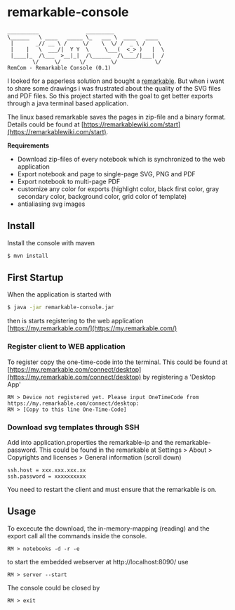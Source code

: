 # remarkable-console

```
__________               _________                
\______   \ ____   _____ \_   ___ \  ____   ____  
 |       _// __ \ /     \/    \  \/ /  _ \ /    \ 
 |    |   \  ___/|  Y Y  \     \___(  <_> )   |  \
 |____|_  /\___  >__|_|  /\______  /\____/|___|  /
        \/     \/      \/        \/            \/ 
RemCom - Remarkable Console (0.1)
```

I looked for a paperless solution and bought a [remarkable](https://remarkable.com/). But when i 
want to share some drawings i was frustrated about the quality of the SVG files and PDF files.  So this project started with the goal to get better exports through a java terminal based application.

The linux based remarkable saves the pages in zip-file and a binary format.
Details could be found at [https://remarkablewiki.com/start](https://remarkablewiki.com/start).

**Requirements** 
 * Download zip-files of every notebook which is synchronized to the web application
 * Export notebook and page to single-page SVG, PNG and PDF 
 * Export notebook to multi-page PDF 
 * customize any color for exports (highlight color, black first color, gray secondary color, background color, grid color of template)
 * antialiasing svg images
 
## Install
Install the console with maven

```sh
$ mvn install
```

## First Startup
When the application is started with 

```sh
$ java -jar remarkable-console.jar
```

then is starts registering to the web application [https://my.remarkable.com/](https://my.remarkable.com/)

### Register client to WEB application
To register copy the one-time-code into the terminal. This could be found at [https://my.remarkable.com/connect/desktop](https://my.remarkable.com/connect/desktop) by registering a 'Desktop App'

```
RM > Device not registered yet. Please input OneTimeCode from https://my.remarkable.com/connect/desktop:
RM > [Copy to this line One-Time-Code]
```

### Download svg templates through SSH
Add into application.properties the remarkable-ip and the  remarkable-password. This could be found in the remarkable at Settings > About > Copyrights and licenses > General information (scroll down)

```
ssh.host = xxx.xxx.xxx.xx
ssh.password = xxxxxxxxxx
```

You need to restart the client and must ensure that the remarkable is on.

## Usage
To excecute the download, the in-memory-mapping (reading) and the export call all the commands inside the console.

```
RM > notebooks -d -r -e
```

to start the embedded webserver at http://localhost:8090/ use

```
RM > server --start
```

The console could be closed by

```
RM > exit
```
